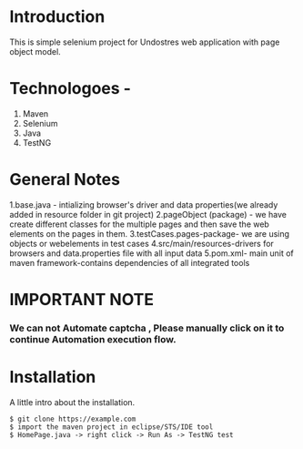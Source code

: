 # Introduction
This is simple selenium project for Undostres web application with page object model.

# Technologoes -
1) Maven
2) Selenium
3) Java
4) TestNG

# General Notes
1.base.java - intializing browser's driver and data properties(we already added in resource folder in git project) 
2.pageObject (package) -  we have create different classes for the multiple pages and then save the web elements on the pages in them.
3.testCases.pages-package- we are using objects or webelements in test cases
4.src/main/resources-drivers for browsers and data.properties file with all input data
5.pom.xml- main unit of maven framework-contains dependencies of all integrated tools
 
# IMPORTANT NOTE 
### We can not Automate captcha , Please manually click on it to continue Automation execution flow. 

# Installation
A little intro about the installation. 
```
$ git clone https://example.com
$ import the maven project in eclipse/STS/IDE tool
$ HomePage.java -> right click -> Run As -> TestNG test
```
